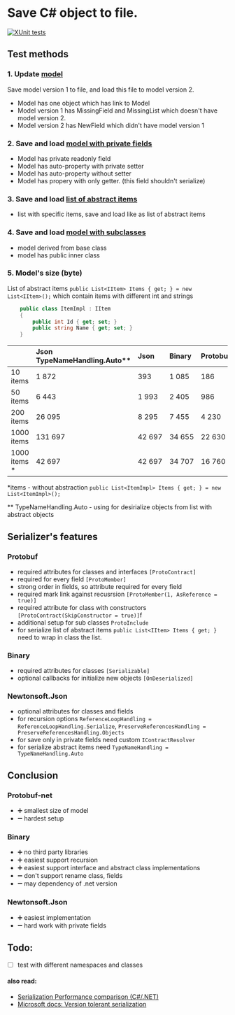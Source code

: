 # Save C# object to file.

[![XUnit tests](https://github.com/Nov1kov/TestSerializeObjectToFile/workflows/XUnit%20tests/badge.svg?event=push)](https://github.com/Nov1kov/TestSerializeObjectToFile/actions)

## Test methods

### 1. Update [model](https://github.com/Nov1kov/TestSerializeObjectToFile/blob/master/testserializeObjectToFile/Models/Model.cs)

Save model version 1 to file, and load this file to model version 2.

* Model has one object which has link to Model
* Model version 1 has MissingField and MissingList which doesn't have model version 2.
* Model version 2 has NewField which didn't have model version 1

### 2. Save and load [model with private fields](https://github.com/Nov1kov/TestSerializeObjectToFile/blob/master/testserializeObjectToFile/Models/ModelWithReadOnly.cs)

* Model has private readonly field
* Model has auto-property with private setter
* Model has auto-property without setter
* Model has propery with only getter. (this field shouldn't serialize) 

### 3. Save and load [list of abstract items](https://github.com/Nov1kov/TestSerializeObjectToFile/blob/master/testserializeObjectToFile/Models/AbstractList.cs)

* list with specific items, save and load like as list of abstract items

### 4. Save and load [model with subclasses](https://github.com/Nov1kov/TestSerializeObjectToFile/blob/master/testserializeObjectToFile/Models/ModelWithBaseClass.cs)

* model derived from base class
* model has public inner class 

### 5. Model's size (byte)

List of abstract items `public List<IItem> Items { get; } = new List<IItem>();`  which contain items with different int and strings

```c#
    public class ItemImpl : IItem
    {
        public int Id { get; set; }
        public string Name { get; set; }
    }
```


|           | Json TypeNameHandling.Auto** | Json  | Binary |  Protobuf  |
|:----------|:-------|:-----|:---|:---|
| 10 items |   1 872     | 393 |  1 085  |  186  |
| 50 items |  6 443     |  1 993 | 2 405   |  986  |
| 200 items |   26 095     | 8 295 | 7 455 |  4 230  |
| 1000 items |   131 697     | 42 697 | 34 655  |  22 630  |
| 1000 items * |   42 697     | 42 697 | 34 707  |  16 760   |

*items - without abstraction `public List<ItemImpl> Items { get; } = new List<ItemImpl>();`

** TypeNameHandling.Auto - using for desirialize objects from list with abstract objects 


## Serializer's features

### Protobuf

* required attributes for classes and interfaces `[ProtoContract]`
* required for every field `[ProtoMember]`
* strong order in fields, so attribute required for every field
* required mark link against recusrsion `[ProtoMember(1, AsReference = true)]`
* required attribute for class with constructors `[ProtoContract(SkipConstructor = true)]`f
* additional setup for sub classes `ProtoInclude`
* for serialize list of abstract items `public List<IItem> Items { get; }` need to wrap in class the list.

### Binary 
* required attributes for classes `[Serializable]`
* optional callbacks for initialize new objects `[OnDeserialized]`


### Newtonsoft.Json
* optional attributes for classes and fields
* for recursion options `ReferenceLoopHandling = ReferenceLoopHandling.Serialize`, `PreserveReferencesHandling = PreserveReferencesHandling.Objects`
* for save only in private fields need custom `IContractResolver`
* for serialize abstract items need `TypeNameHandling = TypeNameHandling.Auto`


## Conclusion
### Protobuf-net
* :heavy_plus_sign: smallest size of model
* :heavy_minus_sign: hardest setup

### Binary
* :heavy_plus_sign: no third party libraries
* :heavy_plus_sign: easiest support recursion
* :heavy_plus_sign: easiest support interface and abstract class implementations
* :heavy_minus_sign: don't support rename class, fields
* :heavy_minus_sign: may dependency of .net version

### Newtonsoft.Json
* :heavy_plus_sign: easiest implementation 
* :heavy_minus_sign: hard work with private fields

## Todo:
* [ ] test with different namespaces and classes

#### also read:
* [Serialization Performance comparison (C#/.NET)](https://maxondev.com/serialization-performance-comparison-c-net-formats-frameworks-xmldatacontractserializer-xmlserializer-binaryformatter-json-newtonsoft-servicestack-text/)
* [Microsoft docs: Version tolerant serialization](https://docs.microsoft.com/en-us/dotnet/standard/serialization/version-tolerant-serialization)
